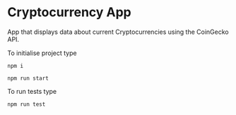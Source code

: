 # Cryptocurrency App

App that displays data about current Cryptocurrencies using the CoinGecko API.

To initialise project type

```
npm i
```

```
npm run start
```

To run tests type

```
npm run test
```
